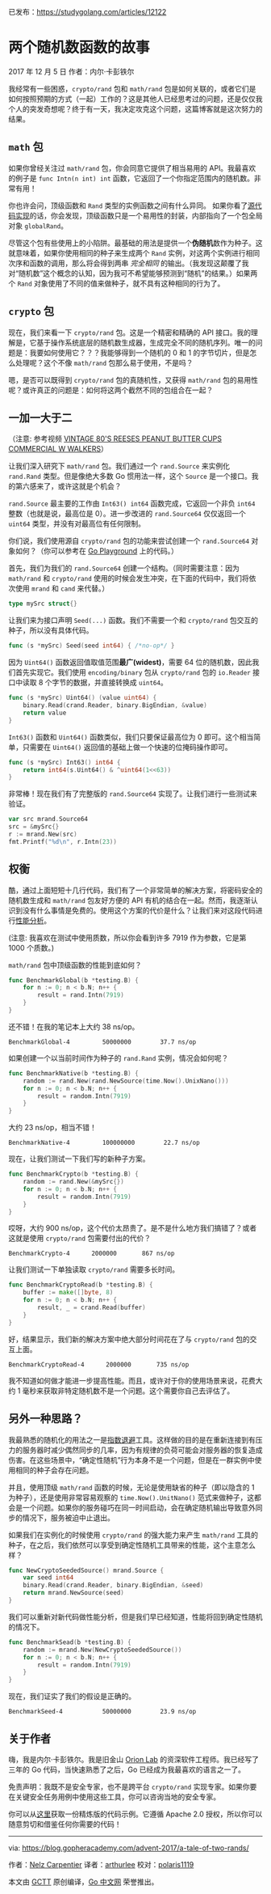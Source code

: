 已发布：https://studygolang.com/articles/12122

# 两个随机数函数的故事

2017 年 12 月 5 日 作者：内尔·卡彭铁尔

我经常有一些困惑，`crypto/rand` 包和 `math/rand` 包是如何关联的，或者它们是如何按照预期的方式（一起）工作的？这是其他人已经思考过的问题，还是仅仅我个人的突发奇想呢？终于有一天，我决定攻克这个问题，这篇博客就是这次努力的结果。

## `math` 包

如果你曾经关注过 `math/rand` 包，你会同意它提供了相当易用的 API。我最喜欢的例子是 `func Intn(n int) int` 函数，它返回了一个你指定范围内的随机数。非常有用！

你也许会问，顶级函数和 `Rand` 类型的实例函数之间有什么异同。 如果你看了[源代码实现](https://golang.org/src/math/rand/rand.go)的话，你会发现，顶级函数只是一个易用性的封装，内部指向了一个包全局对象 `globalRand`。

尽管这个包有些使用上的小陷阱。最基础的用法是提供一个**伪随机**数作为种子。这就意味着，如果你使用相同的种子来生成两个 `Rand` 实例，对这两个实例进行相同次序和函数的调用，那么将会得到两串 *完全相同* 的输出。（我发现这颠覆了我对“随机数”这个概念的认知，因为我可不希望能够预测到“随机”的结果。）如果两个 `Rand` 对象使用了不同的值来做种子，就不具有这种相同的行为了。

## `crypto` 包

现在，我们来看一下 `crypto/rand` 包。这是一个精密和精确的 API 接口。我的理解是，它基于操作系统底层的随机数生成器，生成完全不同的随机序列。唯一的问题是：我要如何使用它？？？我能够得到一个随机的 0 和 1 的字节切片，但是怎么处理呢？这个不像 `math/rand` 包那么易于使用，不是吗？

嗯，是否可以既得到 `crypto/rand` 包的真随机性，又获得 `math/rand` 包的易用性呢？或许真正的问题是：如何将这两个截然不同的包组合在一起？

## 一加一大于二

（注意: 参考视频 [VINTAGE 80'S REESES PEANUT BUTTER CUPS COMMERCIAL W WALKERS](https://www.youtube.com/watch?v=DJLDF6qZUX0)）

让我们深入研究下 `math/rand` 包。我们通过一个 `rand.Source` 来实例化 `rand.Rand` 类型。但是像绝大多数 Go 惯用法一样，这个 `Source` 是一个接口。我的第六感来了，或许这就是个机会？

`rand.Source` 最主要的工作由 `Int63() int64` 函数完成，它返回一个非负 `int64` 整数（也就是说，最高位是 0）。进一步改进的 `rand.Source64` 仅仅返回一个 `uint64` 类型，并没有对最高位有任何限制。

你们说，我们使用源自 `crypto/rand` 包的功能来尝试创建一个 `rand.Source64` 对象如何？（你可以参考在 [Go Playground](https://play.golang.org/p/_3w6vWTwwE) 上的代码。）

首先，我们为我们的 `rand.Source64` 创建一个结构。（同时需要注意：因为 `math/rand` 和 `crypto/rand` 使用的时候会发生冲突，在下面的代码中，我们将依次使用 `mrand` 和 `cand` 来代替。）

```go
type mySrc struct{}
```

让我们来为接口声明 `Seed(...)` 函数。我们不需要一个和 `crypto/rand` 包交互的种子，所以没有具体代码。

```go
func (s *mySrc) Seed(seed int64) { /*no-op*/ }
```

因为 `Uint64()` 函数返回值取值范围**最广(widest)**，需要 64 位的随机数，因此我们首先实现它。我们使用 `encoding/binary` 包从 `crypto/rand` 包的 `io.Reader` 接口中读取 8 个字节的数据，并直接转换成 `uint64`。

```go
func (s *mySrc) Uint64() (value uint64) {
	binary.Read(crand.Reader, binary.BigEndian, &value)
	return value
}
```

`Int63()` 函数和 `Uint64()` 函数类似，我们只要保证最高位为 0 即可。这个相当简单，只需要在 `Uint64()` 返回值的基础上做一个快速的位掩码操作即可。

```go
func (s *mySrc) Int63() int64 {
	return int64(s.Uint64() & ^uint64(1<<63))
}
```

非常棒！现在我们有了完整版的 `rand.Source64` 实现了。让我们进行一些测试来验证。

```go
var src mrand.Source64
src = &mySrc{}
r := mrand.New(src)
fmt.Printf("%d\n", r.Intn(23))
```

## 权衡

酷，通过上面短短十几行代码，我们有了一个非常简单的解决方案，将密码安全的随机数生成和 `math/rand` 包友好方便的 API 有机的结合在一起。然而，我逐渐认识到没有什么事情是免费的。使用这个方案的代价是什么？让我们来对这段代码进行[性能分析](https://dave.cheney.net/2013/06/30/how-to-write-benchmarks-in-go)。

(注意: 我喜欢在测试中使用质数，所以你会看到许多 7919 作为参数，它是第 1000 个质数。)

`math/rand` 包中顶级函数的性能到底如何？

```go
func BenchmarkGlobal(b *testing.B) {
	for n := 0; n < b.N; n++ {
		result = rand.Intn(7919)
	}
}
```

还不错！在我的笔记本上大约 38 ns/op。

```
BenchmarkGlobal-4         50000000        37.7 ns/op
```

如果创建一个以当前时间作为种子的 `rand.Rand` 实例，情况会如何呢？

```go
func BenchmarkNative(b *testing.B) {
	random := rand.New(rand.NewSource(time.Now().UnixNano()))
	for n := 0; n < b.N; n++ {
		result = random.Intn(7919)
	}
}
```

大约 23 ns/op，相当不错！

```
BenchmarkNative-4         100000000        22.7 ns/op
```

现在，让我们测试一下我们写的新种子方案。

```go
func BenchmarkCrypto(b *testing.B) {
	random := rand.New(&mySrc{})
	for n := 0; n < b.N; n++ {
		result = random.Intn(7919)
	}
}
```

哎呀，大约 900 ns/op，这个代价太昂贵了。是不是什么地方我们搞错了？或者这就是使用 `crypto/rand` 包需要付出的代价？

```
BenchmarkCrypto-4      2000000       867 ns/op
```

让我们测试一下单独读取 `crypto/rand` 需要多长时间。

```go
func BenchmarkCryptoRead(b *testing.B) {
	buffer := make([]byte, 8)
	for n := 0; n < b.N; n++ {
		result, _ = crand.Read(buffer)
	}
}
```

好，结果显示，我们新的解决方案中绝大部分时间花在了与 `crypto/rand` 包的交互上面。

```
BenchmarkCryptoRead-4      2000000       735 ns/op
```

我不知道如何做才能进一步提高性能。而且，或许对于你的使用场景来说，花费大约 1 毫秒来获取非特定随机数不是一个问题。这个需要你自己去评估了。

## 另外一种思路？

我最熟悉的随机化的用法之一是[指数退避](https://en.wikipedia.org/wiki/Exponential_backoff)工具。这样做的目的是在重新连接到有压力的服务器时减少偶然同步的几率，因为有规律的负荷可能会对服务器的恢复造成伤害。在这些场景中，“确定性随机”行为本身不是一个问题，但是在一群实例中使用相同的种子会存在问题。

并且，使用顶级 `math/rand` 函数的时候，无论是使用缺省的种子（即以隐含的 1 为种子），还是使用非常容易观察的 `time.Now().UnitNano()` 范式来做种子，这都会是一个问题。如果你的服务碰巧在同一时间启动，会在确定随机输出导致意外同步的情况下，服务被迫中止退出。

如果我们在实例化的时候使用 `crypto/rand` 的强大能力来产生 `math/rand` 工具的种子，在之后，我们依然可以享受到确定性随机工具带来的性能，这个主意怎么样？

```go
func NewCryptoSeededSource() mrand.Source {
	var seed int64
	binary.Read(crand.Reader, binary.BigEndian, &seed)
	return mrand.NewSource(seed)
}
```

我们可以重新对新代码做性能分析，但是我们早已经知道，性能将回到确定性随机的情况下。

```go
func BenchmarkSead(b *testing.B) {
	random := mrand.New(NewCryptoSeededSource())
	for n := 0; n < b.N; n++ {
		result = random.Intn(7919)
	}
}
```

现在，我们证实了我们的假设是正确的。

```
BenchmarkSeed-4           50000000        23.9 ns/op
```

## 关于作者

嗨，我是内尔·卡彭铁尔。我是旧金山 [Orion Lab](https://www.orionlabs.io/) 的资深软件工程师。我已经写了三年的 Go 代码，当快速熟悉了之后，Go 已经成为我最喜欢的语言之一了。

免责声明：我既不是安全专家，也不是跨平台 `crypto/rand` 实现专家。如果你要在关键安全任务用例中使用这些工具，你可以咨询当地的安全专家。

你可以从[这里](https://github.com/orion-labs/go-crypto-source)获取一份精炼版的代码示例。它遵循 Apache 2.0 授权，所以你可以随意剪切和借鉴任何你需要的代码！

---

via: https://blog.gopheracademy.com/advent-2017/a-tale-of-two-rands/

作者：[Nelz Carpentier](https://blog.gopheracademy.com/advent-2017/a-tale-of-two-rands/)
译者：[arthurlee](https://github.com/arthurlee)
校对：[polaris1119](https://github.com/polaris1119)

本文由 [GCTT](https://github.com/studygolang/GCTT) 原创编译，[Go 中文网](https://studygolang.com/) 荣誉推出。
